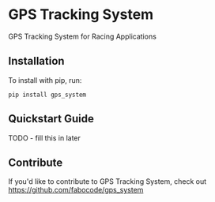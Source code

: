 GPS Tracking System
======

GPS Tracking System for Racing Applications 

Installation
------------

To install with pip, run:

    pip install gps_system

Quickstart Guide
----------------

TODO - fill this in later

Contribute
----------

If you'd like to contribute to GPS Tracking System, check out https://github.com/fabocode/gps_system
